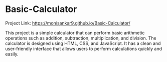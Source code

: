 # Basic-Calculator

Project Link: https://monisankar9.github.io/Basic-Calculator/

This project is a simple calculator that can perform basic arithmetic operations such as addition, subtraction, multiplication, and division. The calculator is designed using HTML, CSS, and JavaScript. It has a clean and user-friendly interface that allows users to perform calculations quickly and easily.

